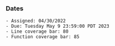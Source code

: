 ### Dates

    - Assigned: 04/30/2022
    - Due: Tuesday May 9 23:59:00 PDT 2023
    - Line coverage bar: 80
    - Function coverage bar: 85
